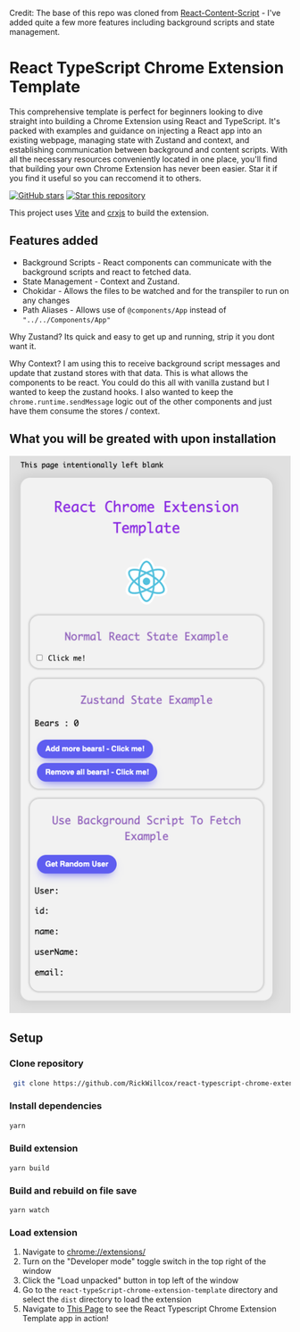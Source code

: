 Credit: The base of this repo was cloned from [React-Content-Script](https://github.com/yosevu/react-content-script) - I've added quite a few more features including background scripts and state management.

# React TypeScript Chrome Extension Template

This comprehensive template is perfect for beginners looking to dive straight into building a Chrome Extension using React and TypeScript. It's packed with examples and guidance on injecting a React app into an existing webpage, managing state with Zustand and context, and establishing communication between background and content scripts. With all the necessary resources conveniently located in one place, you'll find that building your own Chrome Extension has never been easier. Star it if you find it useful so you can reccomend it to others.

[![GitHub stars](https://img.shields.io/github/stars/rickwillcox/react-typescript-chrome-extension-template.svg)](https://github.com/rickwillcox/react-typescript-chrome-extension-template/stargazers) [![Star this repository](https://img.shields.io/badge/Star-this%20repo-orange.svg)](https://github.com/rickwillcox/react-typescript-chrome-extension-template/stargazers)

This project uses [Vite](https://vitejs.dev/) and [crxjs](https://crxjs.dev/vite-plugin) to build the extension.

## Features added

- Background Scripts - React components can communicate with the background scripts and react to fetched data.
- State Management - Context and Zustand.
- Chokidar - Allows the files to be watched and for the transpiler to run on any changes
- Path Aliases - Allows use of `@components/App` instead of `"../../Components/App"`

Why Zustand? Its quick and easy to get up and running, strip it you dont want it.

Why Context? I am using this to receive background script messages and update that zustand stores with that data. This is what allows the components to be react. You could do this all with vanilla zustand but I wanted to keep the zustand hooks. I also wanted to keep the `chrome.runtime.sendMessage` logic out of the other components and just have them consume the stores / context.

## What you will be greated with upon installation

![Example Page](example-page.png)


## Setup

### Clone repository

```sh
 git clone https://github.com/RickWillcox/react-typescript-chrome-extension-template
```

### Install dependencies

```sh
yarn
```

### Build extension

```
yarn build
```

### Build and rebuild on file save

```
yarn watch
```

### Load extension

1. Navigate to [chrome://extensions/](chrome://extensions/)
1. Turn on the "Developer mode" toggle switch in the top right of the window
1. Click the "Load unpacked" button in top left of the window
1. Go to the `react-typeScript-chrome-extension-template` directory and select the `dist` directory to load the extension
1. Navigate to [This Page](https://this-page-intentionally-left-blank.org/) to see the React Typescript Chrome Extension Template app in action!


